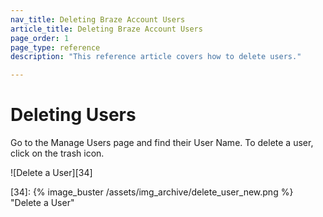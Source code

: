 ```yaml
---
nav_title: Deleting Braze Account Users
article_title: Deleting Braze Account Users
page_order: 1
page_type: reference
description: "This reference article covers how to delete users."

---
```


# Deleting Users

 Go to the Manage Users page and find their User Name. To delete a user, click on the trash icon.

![Delete a User][34]

[34]: {% image_buster /assets/img_archive/delete_user_new.png %} "Delete a User"
